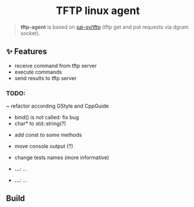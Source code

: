 <!-- Title-->
<p align="center">
  <h1 align="center">TFTP linux agent</h1>
</p>

> **tftp-agent** is based on [sai-sv/tftp](https://github.com/sai-sv/tftp) (tftp get and put requests via dgram socket).

## ✨ Features
- receive command from tftp server
- execute commands
- send results to tftp server

### TODO: 
~ refactor according GStyle and CppGuide
+ bind() is not called: fix bug
+ char* to std::string(?)
- add const to some methods
- move console output (?) 
- change tests names (more informative)

-  **...**: ...
-  **...**: ...

##  Build
